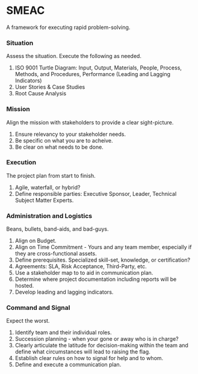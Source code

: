 # SMEAC
A framework for executing rapid problem-solving.

### Situation
Assess the situation.  Execute the following as needed.
1. ISO 9001 Turtle Diagram: Input, Output, Materials, People, Process, Methods, and Procedures, Performance (Leading and Lagging Indicators)
2. User Stories & Case Studies
3. Root Cause Analysis

### Mission
Align the mission with stakeholders to provide a clear sight-picture.
1. Ensure relevancy to your stakeholder needs.
2. Be specific on what you are to acheive.
3. Be clear on what needs to be done.

### Execution
The project plan from start to finish.
1. Agile, waterfall, or hybrid?
2. Define responsible parties: Executive Sponsor, Leader, Technical Subject Matter Experts.

### Administration and Logistics
Beans, bullets, band-aids, and bad-guys.
1. Align on Budget.
2. Align on Time Commitment - Yours and any team member, especially if they are cross-functional assets.
3. Define prerequisites.  Specialized skill-set, knowledge, or certification?
4. Agreements: SLA, Risk Acceptance, Third-Party, etc.
5. Use a stakeholder map to to aid in communication plan.
6. Determine where project documentation including reports will be hosted.
7. Develop leading and lagging indicators.

### Command and Signal
Expect the worst.
1. Identify team and their individual roles.
2. Succession planning - when your gone or away who is in charge?
3. Clearly articulate the latitude for decision-making within the team and define what circumstances will lead to raising the flag.
4. Establish clear rules on how to signal for help and to whom.
5. Define and execute a communication plan.
